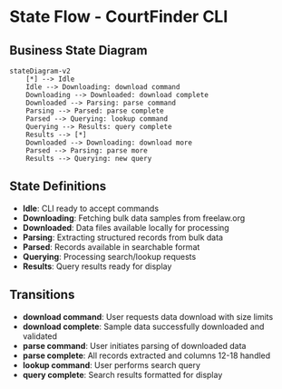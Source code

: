 # State Flow - CourtFinder CLI

## Business State Diagram

```mermaid
stateDiagram-v2
    [*] --> Idle
    Idle --> Downloading: download command
    Downloading --> Downloaded: download complete
    Downloaded --> Parsing: parse command
    Parsing --> Parsed: parse complete
    Parsed --> Querying: lookup command
    Querying --> Results: query complete
    Results --> [*]
    Downloaded --> Downloading: download more
    Parsed --> Parsing: parse more
    Results --> Querying: new query
```

## State Definitions
- **Idle**: CLI ready to accept commands
- **Downloading**: Fetching bulk data samples from freelaw.org
- **Downloaded**: Data files available locally for processing
- **Parsing**: Extracting structured records from bulk data
- **Parsed**: Records available in searchable format
- **Querying**: Processing search/lookup requests
- **Results**: Query results ready for display

## Transitions
- **download command**: User requests data download with size limits
- **download complete**: Sample data successfully downloaded and validated
- **parse command**: User initiates parsing of downloaded data
- **parse complete**: All records extracted and columns 12-18 handled
- **lookup command**: User performs search query
- **query complete**: Search results formatted for display